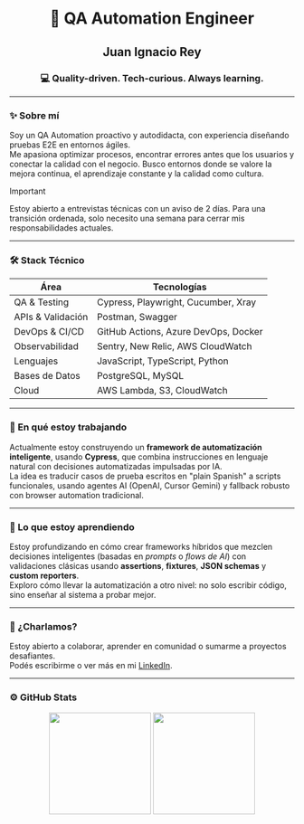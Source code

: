 
<div align="center">
  <h1>🧪 QA Automation Engineer</h1>
  <h2>Juan Ignacio Rey</h2>
  <h3>💻 Quality-driven. Tech-curious. Always learning.</h3>
</div>

---

### ✨ Sobre mí

Soy un QA Automation proactivo y autodidacta, con experiencia diseñando pruebas E2E en entornos ágiles.  
Me apasiona optimizar procesos, encontrar errores antes que los usuarios y conectar la calidad con el negocio.
Busco entornos donde se valore la mejora continua, el aprendizaje constante y la calidad como cultura.

> [!IMPORTANT]  
> Estoy abierto a entrevistas técnicas con un aviso de 2 días. Para una transición ordenada, solo necesito una semana para cerrar mis responsabilidades actuales.

---

### 🛠️ Stack Técnico

| Área                | Tecnologías                          |
|---------------------|---------------------------------------|
| QA & Testing        | Cypress, Playwright, Cucumber, Xray   |
| APIs & Validación   | Postman, Swagger                      |
| DevOps & CI/CD      | GitHub Actions, Azure DevOps, Docker  |
| Observabilidad      | Sentry, New Relic, AWS CloudWatch     |
| Lenguajes           | JavaScript, TypeScript, Python        |
| Bases de Datos      | PostgreSQL, MySQL                     |
| Cloud               | AWS Lambda, S3, CloudWatch            |

---

### 🔭 En qué estoy trabajando

Actualmente estoy construyendo un **framework de automatización inteligente**, usando **Cypress**, que combina instrucciones en lenguaje natural con decisiones automatizadas impulsadas por IA.  
La idea es traducir casos de prueba escritos en "plain Spanish" a scripts funcionales, usando agentes AI (OpenAI, Cursor Gemini) y fallback robusto con browser automation tradicional.

---

### 🌱 Lo que estoy aprendiendo

Estoy profundizando en cómo crear frameworks híbridos que mezclen decisiones inteligentes (basadas en *prompts* o *flows de AI*) con validaciones clásicas usando **assertions**, **fixtures**, **JSON schemas** y **custom reporters**.  
Exploro cómo llevar la automatización a otro nivel: no solo escribir código, sino enseñar al sistema a probar mejor.

---

### 🤝 ¿Charlamos?

Estoy abierto a colaborar, aprender en comunidad o sumarme a proyectos desafiantes.  
Podés escribirme o ver más en mi [LinkedIn](https://linkedin.com/in/juan-ignacio-rey-92abc).

---

### ⚙️ GitHub Stats

<p align="center">
  <img height="180em" src="https://github-readme-stats.vercel.app/api?username=juanignaciorey&show_icons=true&theme=radical&count_private=true"/>
  <img height="180em" src="https://github-readme-stats.vercel.app/api/top-langs/?username=juanignaciorey&layout=compact&langs_count=8&theme=radical"/>
</p>
